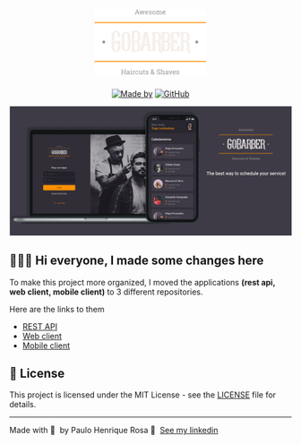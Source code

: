 <h1 align="center">
	<img alt="GoStack" src="https://github.com/paulohenriquerosa/GoBarber/blob/main/img/logo.png" width="200px" />
</h1>

<p align="center">
	<a href="https://www.linkedin.com/in/eliasgcf/" target="_blank" rel="noopener noreferrer"><img alt="Made by" src="https://img.shields.io/badge/made%20by-Elias%20Gabriel-%23FF9000"></a>
  <a href="https://github.com/EliasGcf/gobarber/blob/master/README.md"><img alt="GitHub" src="https://img.shields.io/github/license/EliasGcf/gobarber?color=%23FF9000"></a>
</p>

<img alt="Mockup" src="https://github.com/paulohenriquerosa/GoBarber/blob/main/img/thumb.png">

## 👨🏻‍💻 Hi everyone, I made some changes here

To make this project more organized, I moved the applications **(rest api, web client, mobile client)** to 3 different repositories.

Here are the links to them

- [REST API](https://github.com/paulohenriquerosa/gobarber-api)
- [Web client](https://github.com/paulohenriquerosa/gobarber-web)
- [Mobile client](https://github.com/paulohenriquerosa/gobarber-mobile)

## 📝 License

This project is licensed under the MIT License - see the [LICENSE](LICENSE) file for details.

---

Made with 💜 &nbsp;by Paulo Henrique Rosa 👋 &nbsp;[See my linkedin](https://www.linkedin.com/in/paulo-henrique-rosa/)
